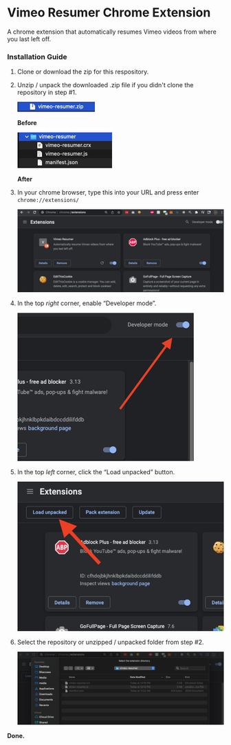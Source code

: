 # Vimeo Resumer Chrome Extension

A chrome extension that automatically resumes Vimeo videos from where you last left off.

### Installation Guide

1. Clone or download the zip for this respository.


1. Unzip / unpack the downloaded .zip file if you didn't clone the repository in step #1.

    ![**Before**](./images/1-unzipped.png)

    **Before**

    ![**After**](./images/2-unzipped.png)

    **After**


1. In your chrome browser, type this into your URL and press enter `chrome://extensions/`

    ![Chrome Browser Extensions](./images/3-chrome-browser-extensions.png)


1. In the top *right* corner, enable “Developer mode”.

    ![Enable Developer Mode](./images/4-enable-developer-mode.png)


1. In the top *left* corner, click the “Load unpacked” button.

    ![Click Load Unpacked](./images/5-click-load-unpacked.png)


1. Select the repository or unzipped / unpacked folder from step #2.

    ![Select Folder](./images/6-select-folder.png)


**Done.**